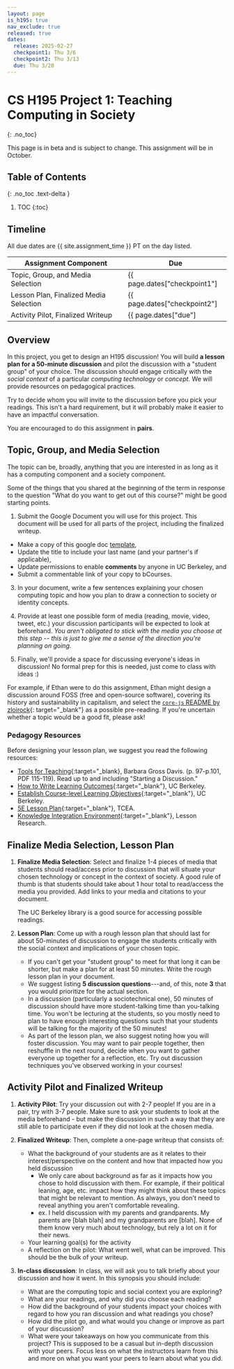 ```yaml
---
layout: page
is_h195: true
nav_exclude: true
released: true
dates:
  release: 2025-02-27
  checkpoint1: Thu 3/6
  checkpoint2: Thu 3/13
  due: Thu 3/20
---
```


# CS H195 Project 1: Teaching Computing in Society
{: .no_toc}

This page is in beta and is subject to change. This assignment will be in October.

## Table of Contents
{: .no_toc .text-delta }

1. TOC
{:toc}

## Timeline

All due dates are {{ site.assignment_time }} PT on the day listed.

| Assignment Component | Due |
| --- | --- |
| Topic, Group, and Media Selection | {{ page.dates["checkpoint1"] | date: "%a %m/%d" }} |
| Lesson Plan, Finalized Media Selection | {{ page.dates["checkpoint2"] | date: "%a %m/%d" }} |
| Activity Pilot, Finalized Writeup | {{ page.dates["due"] | date: "%a %m/%d" }} (before discussion)| 

## Overview

In this project, you get to design an H195 discussion! You will build **a lesson
plan for a 50-minute discussion** and pilot the discussion with a "student group" of your choice. The discussion should engage critically
with the *social context* of a particular *computing technology* or *concept*.
We will provide resources on pedagogical practices. 

Try to decide whom you will invite to the discussion before you pick your
readings. This isn't a hard requirement, but it will probably make it easier
to have an impactful conversation.

You are encouraged to do this assignment in **pairs**.

## Topic, Group, and Media Selection

The topic can be, broadly, anything that you are interested in as long as it
has a computing component and a society component.

Some of the things that you shared at the beginning of the term in response to
the question "What do you want to get out of this course?" might be good
starting points.

1. Submit the Google Document you will use for this project. This document will be used for all parts of the project, including the finalized writeup.

  * Make a copy of this google doc [template](https://docs.google.com/document/d/1jzI5VddDU0DgIWXA9y3sKIoEpzTeGq_bqdKdNCzwYYo/edit?usp=sharing),
  * Update the title to include your last name (and your partner's if applicable),
  * Update permissions to enable **comments** by anyone in UC Berkeley, and
  * Submit a commentable link of your copy to bCourses.

3. In your document, write a few sentences explaining your chosen computing topic and
   how you plan to draw a connection to society or identity concepts.

4. Provide at least one possible form of
   media (reading, movie, video, tweet, etc.) your discussion participants will be
   expected to look at beforehand.
   <i>You aren't obligated to stick with the media you choose at this step -- this is
   just to give me a sense of the direction you're planning on going.</i>

5. Finally, we'll provide a space for discussing everyone's ideas in discussion! No formal prep for this is needed,
   just come to class with ideas :\)

For example, if Ethan were to do this assignment, Ethan might design a discussion
around FOSS (free and open-source software), covering its history and
sustainability in capitalism, and select the
[`core-js` README by zloirock](https://github.com/zloirock/core-js/blob/71ea97c987e793d3c44f4a7cee78dffe17771c05/README.md){: target="\_blank"} as a possible pre-reading. If you're
uncertain whether a topic would be a good fit, please ask!

### Pedagogy Resources

Before designing your lesson plan, we suggest you read the following resources:

- [Tools for Teaching](https://drive.google.com/file/d/1pisWNHtrfKiBd_8a-vsBuqv0sdK6QB2S/view){:target="\_blank}, Barbara Gross Davis. (p. 97-p.101, PDF 115-119). Read up to and including
  "Starting a Discussion."
- [How to Write Learning Outcomes](https://teaching.berkeley.edu/resources/design/course-level-learning-goalsoutcomes){:target="\_blank"}, UC Berkeley.
- [Establish Course-level Learning Objectives](https://teaching.berkeley.edu/resources/course-design-guide/establish-course-level-learning-objectives){:target="\_blank"}, UC Berkeley.
- [5E Lesson Plan](https://blog.tcea.org/lesson-planning-5e-model/){:target="\_blank"}, TCEA.
- [Knowledge Integration Environment](https://lessonresearch.net/teacher-learning/knowledge-integration/){:target="\_blank"}, Lesson Research.

## Finalize Media Selection, Lesson Plan

1. **Finalize Media Selection**: Select and finalize 1-4 pieces of media that students should read/access prior to discussion that
   will situate your chosen technology or concept in the context of society. A good rule of thumb is that students should take about 1 hour total to read/access the media you provided. Add links to your media and citations to your document.
   
   The UC Berkeley library is a good source for accessing possible readings.

2. **Lesson Plan**: Come up with a rough lesson plan that should last for about 50-minutes of discussion
   to engage the students critically with the social context and implications of your
   chosen topic.

    * If you can't get your "student group" to meet for that long it can be
   shorter, but make a plan for at least 50 minutes. Write the rough lesson plan in your document.
    * We suggest listing **5 discussion questions**---and, of this, note **3** that you would prioritize for the actual section.
    * In a discussion (particularly a sociotechnical one), 50 minutes of discussion should have more student-talking time than you-talking time.
   You won't be lecturing at the students, so you mostly need to plan to have enough
   interesting questions such that your students will be talking for the majority of the 50 minutes!
    * As part of the lesson plan, we also suggest noting how you will foster discussion. You may want to pair people together, then reshuffle in the next round, decide when you want to gather everyone up together for a reflection, etc. Try out discussion techniques you've observed working in your courses!
   
## Activity Pilot and Finalized Writeup

1. **Activity Pilot**: Try your discussion out with 2-7 people! If you are in a pair, try with 3-7 people. Make sure to ask your students to look at the media beforehand - but make the discussion in such a way that they are still able to participate even if they did not look at the chosen media. 

2. **Finalized Writeup**: Then, complete a one-page writeup that consists of:

   - What the background of your students are as it relates to their interest/perspective on the content and how that impacted how you held discussion
     - We only care about background as far as it impacts how you chose to hold discussion with them. For example, if their political leaning, age, etc. impact how they might think about these topics that might be relevant to mention. As always, you don't need to reveal anything you aren't comfortable revealing.
     - ex. I held discussion with my parents and grandparents. My parents are \[blah blah\] and my grandparents are \[blah\]. None of them know very much about technology, but rely a lot on it for their news. 
   - Your learning goal(s) for the activity
   - A reflection on the pilot: What went well, what can be improved. This should be the bulk of your writeup.

3. **In-class discussion**: In class, we will ask you to talk briefly about your discussion and how it went. In this synopsis you should include:
   - What are the computing topic and social context you are exploring?
   - What are your readings, and why did you choose each reading?
   - How did the background of your students impact your choices with regard to how you ran discussion and what readings you chose?
   - How did the pilot go, and what would you change or improve as part of your discussion?
   - What were your takeaways on how you communicate from this project?
   This is supposed to be a casual but in-depth discussion with your peers. Focus less on what the instructors learn from this and        more on what you want your peers to learn about what you did. 

[Action Verbs]: https://teaching.berkeley.edu/resources/design/course-level-learning-goalsoutcomes
